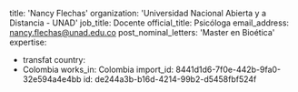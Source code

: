 title: 'Nancy Flechas'
organization: 'Universidad Nacional Abierta y a Distancia -  UNAD'
job_title: Docente
official_title: Psicóloga
email_address: nancy.flechas@unad.edu.co
post_nominal_letters: 'Master en Bioética'
expertise:
  - transfat
country:
  - Colombia
works_in: Colombia
import_id: 8441d1d6-7f0e-442b-9fa0-32e594a4e4bb
id: de244a3b-b16d-4214-99b2-d5458fbf524f
